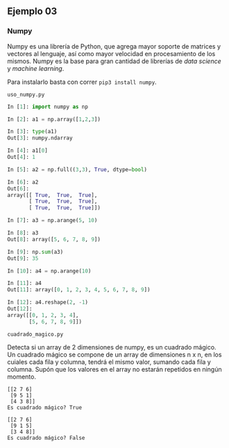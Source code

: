 ## Ejemplo 03

### Numpy

Numpy es una librería de Python, que agrega mayor soporte de matrices y vectores al lenguaje, así como mayor velocidad en procesamiento de los mismos. Numpy es la base para gran cantidad de librerías de *data science* y *machine learning*.

Para instalarlo basta con correr `pip3 install numpy`.

`uso_numpy.py`

```python
In [1]: import numpy as np

In [2]: a1 = np.array([1,2,3])

In [3]: type(a1)                                                                                                                     
Out[3]: numpy.ndarray

In [4]: a1[0]                                                                                                                        
Out[4]: 1

In [5]: a2 = np.full((3,3), True, dtype=bool) 

In [6]: a2                                                                                                                           
Out[6]: 
array([[ True,  True,  True],
       [ True,  True,  True],
       [ True,  True,  True]])

In [7]: a3 = np.arange(5, 10)

In [8]: a3                                                                                                                           
Out[8]: array([5, 6, 7, 8, 9])

In [9]: np.sum(a3)                                                                                                                   
Out[9]: 35

In [10]: a4 = np.arange(10)                                                                                                          

In [11]: a4                                                                                                                          
Out[11]: array([0, 1, 2, 3, 4, 5, 6, 7, 8, 9])

In [12]: a4.reshape(2, -1)                                                                                                           
Out[12]: 
array([[0, 1, 2, 3, 4],
       [5, 6, 7, 8, 9]])
```

`cuadrado_magico.py`

Detecta si un array de 2 dimensiones de numpy, es un cuadrado mágico. Un cuadrado mágico se compone de un array de dimensiones n x n, en los cuiales cada fila y columna, tendrá el mismo valor, sumando cada fila y columna. Supón que los valores en el array no estarán repetidos en ningún momento.

```
[[2 7 6]
 [9 5 1]
 [4 3 8]]
Es cuadrado mágico? True

[[2 7 6]
 [9 1 5]
 [3 4 8]]
Es cuadrado mágico? False
```